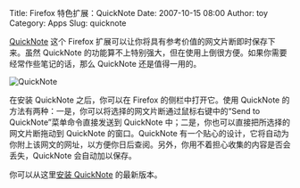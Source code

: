 Title: Firefox 特色扩展：QuickNote
Date: 2007-10-15 08:00
Author: toy
Category: Apps
Slug: quicknote

[QuickNote](http://quicknote.mozdev.org/) 这个 Firefox
扩展可以让你将具有参考价值的网文片断即时保存下来。虽然 QuickNote
的功能算不上特别强大，但在使用上倒很方便。如果你需要经常作些笔记的话，那么
QuickNote 还是值得一用的。

![QuickNote](http://i.linuxtoy.org/i/2007/10/quicknote.png)

在安装 QuickNote 之后，你可以在 Firefox 的侧栏中打开它。使用 QuickNote
的方法有两种：一是，你可以将选择的网文片断通过鼠标右键中的“Send to
QuickNote”菜单命令直接发送到 QuickNote
中；二是，你也可以直接把所选择的网文片断拖动到 QuickNote
的窗口。QuickNote
有一个贴心的设计，它将自动为你附上该网文的网址，以方便你日后查阅。另外，你用不着担心收集的内容是否会丢失，QuickNote
会自动加以保存。

你可以从这里[安装
QuickNote](http://quicknote.mozdev.org/installation.html) 的最新版本。
